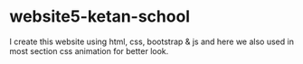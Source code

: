 # website5-ketan-school
I create this website using html, css, bootstrap &amp; js and here we also used in most section css animation for better look.
